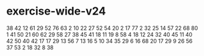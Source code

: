 # exercise-wide-v24
38
42
12
61
29
52
76
63
2
10
22
27
52
54
20
2
17
77
2
32
25
14
57
22
68
80
1
41
50
21
60
62
29
58
27
38
45
41
18
11
19
8
58
4
18
12
24
32
40
45
11
40
42
50
40
42
17
17
29
13
56
7
13
16
5
10
34
35
29
6
16
68
20
17
29
9
26
56
37
53
2
18
32
8
38
